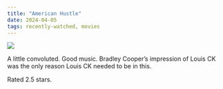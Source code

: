 ```yaml
---
title: "American Hustle"
date: 2024-04-05
tags: recently-watched, movies
---
```


<div class="letterboxd-movie-data-content">
   <p><img src="https://a.ltrbxd.com/resized/film-poster/1/2/4/3/7/9/124379-american-hustle-0-600-0-900-crop.jpg?v=f3d7328b50"/></p> <p>A little convoluted. Good music. Bradley Cooper’s impression of Louis CK was the only reason Louis CK needed to be in this.</p> 
  <p>Rated 2.5 stars.<p>
  <div class="float-clear"></div>
</div>